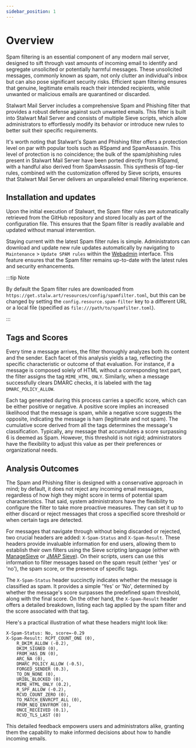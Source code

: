 ```yaml
---
sidebar_position: 1
---
```


# Overview

Spam filtering is an essential component of any modern mail server, designed to sift through vast amounts of incoming email to identify and segregate unsolicited or potentially harmful messages. These unsolicited messages, commonly known as spam, not only clutter an individual's inbox but can also pose significant security risks. Efficient spam filtering ensures that genuine, legitimate emails reach their intended recipients, while unwanted or malicious emails are quarantined or discarded.

Stalwart Mail Server includes a comprehensive Spam and Phishing filter that provides a robust defense against such unwanted emails. This filter is built into Stalwart Mail Server and consists of multiple Sieve scripts, which allow administrators to effortlessly modify its behavior or introduce new rules to better suit their specific requirements. 

It's worth noting that Stalwart's Spam and Phishing filter offers a protection level on par with popular tools such as RSpamd and SpamAssassin. This level of protection is no coincidence; the bulk of the spam/phishing rules present in Stalwart Mail Server have been ported directly from RSpamd, with a handful also derived from SpamAssassin. This synthesis of top-tier rules, combined with the customization offered by Sieve scripts, ensures that Stalwart Mail Server delivers an unparalleled email filtering experience.

## Installation and updates

Upon the initial execution of Stalwart, the Spam filter rules are automatically retrieved from the GitHub repository and stored locally as part of the configuration file. This ensures that the Spam filter is readily available and updated without manual intervention. 

Staying current with the latest Spam filter rules is simple. Administrators can download and update new rule updates automatically by navigating to `Maintenance` > `Update SPAM rules` within the [Webadmin](/docs/management/webadmin/overview) interface. This feature ensures that the Spam filter remains up-to-date with the latest rules and security enhancements.

:::tip Note

By default the Spam filter rules are downloaded from `https://get.stalw.art/resources/config/spamfilter.toml`, but this can be changed by setting the `config.resource.spam-filter` key to a different URL or a local file (specified as `file:///path/to/spamfilter.toml`).

:::

## Tags and Scores

Every time a message arrives, the filter thoroughly analyzes both its content and the sender. Each facet of this analysis yields a tag, reflecting the specific characteristic or outcome of that evaluation. For instance, if a message is composed solely of HTML without a corresponding text part, the filter assigns the tag `MIME_HTML_ONLY`. Similarly, when a message successfully clears DMARC checks, it is labeled with the tag `DMARC_POLICY_ALLOW`.

Each tag generated during this process carries a specific score, which can be either positive or negative. A positive score implies an increased likelihood that the message is spam, while a negative score suggests the opposite, indicating the message is ham (legitimate and not spam). The cumulative score derived from all the tags determines the message's classification. Typically, any message that accumulates a score surpassing 6 is deemed as Spam. However, this threshold is not rigid; administrators have the flexibility to adjust this value as per their preferences or organizational needs.

## Analysis Outcomes

The Spam and Phishing filter is designed with a conservative approach in mind; by default, it does not reject any incoming email messages, regardless of how high they might score in terms of potential spam characteristics. That said, system administrators have the flexibility to configure the filter to take more proactive measures. They can set it up to either discard or reject messages that cross a specified score threshold or when certain tags are detected.

For messages that navigate through without being discarded or rejected, two crucial headers are added: `X-Spam-Status` and `X-Spam-Result`. These headers provide invaluable information for end users, allowing them to establish their own filters using the Sieve scripting language (either with [ManageSieve](/docs/sieve/managesieve) or [JMAP Sieve](/docs/jmap/sieve)). On their scripts, users can use this information to filter messages based on the spam result (either 'yes' or 'no'), the spam score, or the presence of specific tags.

The `X-Spam-Status` header succinctly indicates whether the message is classified as spam. It provides a simple 'Yes' or 'No', determined by whether the message's score surpasses the predefined spam threshold, along with the final score. On the other hand, the `X-Spam-Result` header offers a detailed breakdown, listing each tag applied by the spam filter and the score associated with that tag.

Here's a practical illustration of what these headers might look like:

```
X-Spam-Status: No, score=-0.29
X-Spam-Result: RCPT_COUNT_ONE (0),
	R_DKIM_ALLOW (-0.2),
	DKIM_SIGNED (0),
	FROM_HAS_DN (0),
	ARC_NA (0),
	DMARC_POLICY_ALLOW (-0.5),
	FORGED_SENDER (0.3),
	TO_DN_NONE (0),
	URIBL_BLOCKED (0),
	MIME_HTML_ONLY (0.2),
	R_SPF_ALLOW (-0.2),
	RCVD_COUNT_ZERO (0),
	TO_MATCH_ENVRCPT_ALL (0),
	FROM_NEQ_ENVFROM (0),
	ONCE_RECEIVED (0.1),
	RCVD_TLS_LAST (0)
```

This detailed feedback empowers users and administrators alike, granting them the capability to make informed decisions about how to handle incoming emails.
